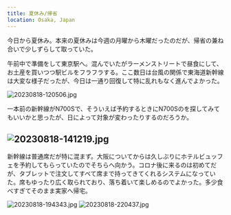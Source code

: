 ```yaml
---
title: 夏休み/帰省
location: Osaka, Japan
---
```


今日から夏休み。本来の夏休みは今週の月曜から木曜だったのだが、帰省の兼ね合いで少しずらして取っていた。

午前中で準備をして東京駅へ。混んでいたがラーメンストリートで昼食にして、お土産を買いつつ駅ビルをフラフラする。ここ数日は台風の関係で東海道新幹線は大変な様子だったが、今日は一通り回復して特に乱れもなく進んでよかった。

![20230818-120506.jpg](https://ceshmina-photos.s3.ap-northeast-1.amazonaws.com/medium/202308/20230818-120506.jpg)

一本前の新幹線がN700Sで、そういえば予約するときにN700Sのを探してみてもいいかと思ったが、日によって対象が変わったりするのだろうか。

![20230818-141219.jpg](https://ceshmina-photos.s3.ap-northeast-1.amazonaws.com/medium/202308/20230818-141219.jpg)
---

新幹線は普通席だが特に混まず。大阪についてからは久しぶりにホテルビュッフェを予約してもらっていたのでそちらへ向かう。コロナ後に来るのは初めてだが、タブレットで注文してすべて席まで持ってきてくれるシステムになっていた。席もゆったり広く取られており、落ち着いて楽しめるのでよかった。多少食べすぎてそのまま実家へ帰宅。

![20230818-194343.jpg](https://ceshmina-photos.s3.ap-northeast-1.amazonaws.com/medium/202308/20230818-194343.jpg)
![20230818-220437.jpg](https://ceshmina-photos.s3.ap-northeast-1.amazonaws.com/medium/202308/20230818-220437.jpg)
